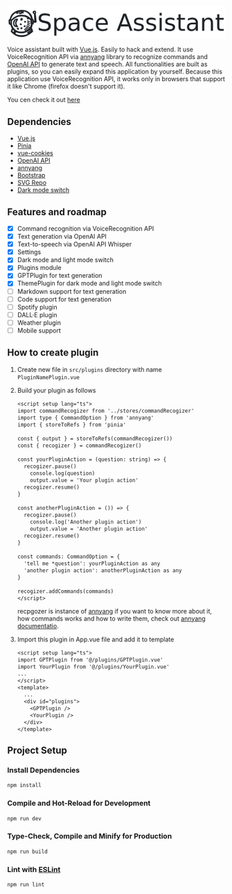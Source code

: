 <picture>
  <source media="(prefers-color-scheme: dark)" srcset="logo/logo-dark.png">
  <img src="logo/logo-light.png">
</picture>

Voice assistant built with [Vue.js](https://vuejs.org/). Easily to hack and extend.
It use VoiceRecognition API via [annyang](https://github.com/TalAter/annyang) library to recognize commands and [OpenAI API](https://platform.openai.com/docs/) to generate text and speech.
All functionalities are built as plugins, so you can easily expand this application by yourself.
Because this application use VoiceRecognition API, it works only in browsers that support it like Chrome (firefox doesn't support it).

You cen check it out [here](https://spaceshaman.github.io/assistant/)

## Dependencies

- [Vue.js](https://vuejs.org/)
- [Pinia](https://pinia.vuejs.org)
- [vue-cookies](https://github.com/cmp-cc/vue-cookies)
- [OpenAI API](https://platform.openai.com/docs/)
- [annyang](https://github.com/TalAter/annyang)
- [Bootstrap](https://getbootstrap.com/)
- [SVG Repo](https://www.svgrepo.com/)
- [Dark mode switch](https://codepen.io/mrozilla/pen/OJJNjRb)

## Features and roadmap

- [x] Command recognition via VoiceRecognition API
- [x] Text generation via OpenAI API
- [x] Text-to-speech via OpenAI API Whisper
- [x] Settings
- [x] Dark mode and light mode switch
- [x] Plugins module
- [x] GPTPlugin for text generation
- [x] ThemePlugin for dark mode and light mode switch
- [ ] Markdown support for text generation
- [ ] Code support for text generation
- [ ] Spotify plugin
- [ ] DALL·E plugin
- [ ] Weather plugin
- [ ] Mobile support

## How to create plugin

1. Create new file in `src/plugins` directory with name `PluginNamePlugin.vue`
2. Build your plugin as follows

    ``` vue
    <script setup lang="ts">
    import commandRecogizer from '../stores/commandRecogizer'
    import type { CommandOption } from 'annyang'
    import { storeToRefs } from 'pinia'

    const { output } = storeToRefs(commandRecogizer())
    const { recogizer } = commandRecogizer()

    const yourPluginAction = (question: string) => {
      recogizer.pause()
        console.log(question)
        output.value = 'Your plugin action'
      recogizer.resume()
    }

    const anotherPluginAction = ()) => {
      recogizer.pause()
        console.log('Another plugin action')
        output.value = 'Another plugin action'
      recogizer.resume()
    }

    const commands: CommandOption = {
      'tell me *question': yourPluginAction as any
      'another plugin action': anotherPluginAction as any
    }

    recogizer.addCommands(commands)
    </script>
    ```

    recpgozer is instance of [annyang](https://github.com/TalAter/annyang) if you want to know more about it, how commands works and how to write them, check out [annyang documentatio](https://github.com/TalAter/annyang/blob/master/docs/README.md).

3. Import this plugin in App.vue file and add it to template

    ``` vue
    <script setup lang="ts">
    import GPTPlugin from '@/plugins/GPTPlugin.vue'
    import YourPlugin from '@/plugins/YourPlugin.vue'
    ...
    </script>
    <template>
      ...
      <div id="plugins">
        <GPTPlugin />
        <YourPlugin />
      </div>
    </template>
    ```

## Project Setup

### Install Dependencies

```sh
npm install
```

### Compile and Hot-Reload for Development

```sh
npm run dev
```

### Type-Check, Compile and Minify for Production

```sh
npm run build
```

### Lint with [ESLint](https://eslint.org/)

```sh
npm run lint
```
